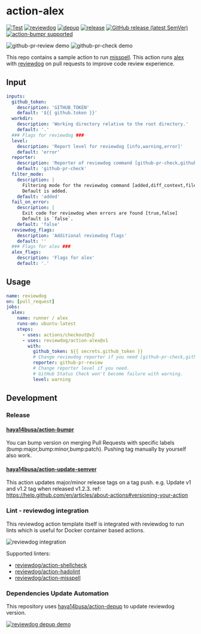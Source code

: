 # action-alex

[![Test](https://github.com/reviewdog/action-alex/workflows/Test/badge.svg)](https://github.com/reviewdog/action-alex/actions?query=workflow%3ATest)
[![reviewdog](https://github.com/reviewdog/action-alex/workflows/reviewdog/badge.svg)](https://github.com/reviewdog/action-alex/actions?query=workflow%3Areviewdog)
[![depup](https://github.com/reviewdog/action-alex/workflows/depup/badge.svg)](https://github.com/reviewdog/action-alex/actions?query=workflow%3Adepup)
[![release](https://github.com/reviewdog/action-alex/workflows/release/badge.svg)](https://github.com/reviewdog/action-alex/actions?query=workflow%3Arelease)
[![GitHub release (latest SemVer)](https://img.shields.io/github/v/release/reviewdog/action-alex?logo=github&sort=semver)](https://github.com/reviewdog/action-alex/releases)
[![action-bumpr supported](https://img.shields.io/badge/bumpr-supported-ff69b4?logo=github&link=https://github.com/haya14busa/action-bumpr)](https://github.com/haya14busa/action-bumpr)

![github-pr-review demo](https://user-images.githubusercontent.com/3797062/86608522-a2533700-bfe5-11ea-958b-a5bcfebbe059.png)
![github-pr-check demo](https://user-images.githubusercontent.com/3797062/86608626-bf880580-bfe5-11ea-9413-56028bdc63c5.png)

This repo contains a sample action to run [misspell](https://github.com/client9/misspell).
This action runs [alex](https://alexjs.com/) with [reviewdog](https://github.com/reviewdog/reviewdog) on pull requests to improve code review experience.

## Input

```yaml
inputs:
  github_token:
    description: 'GITHUB_TOKEN'
    default: '${{ github.token }}'
  workdir:
    description: 'Working directory relative to the root directory.'
    default: '.'
  ### Flags for reviewdog ###
  level:
    description: 'Report level for reviewdog [info,warning,error]'
    default: 'error'
  reporter:
    description: 'Reporter of reviewdog command [github-pr-check,github-check,github-pr-review].'
    default: 'github-pr-check'
  filter_mode:
    description: |
      Filtering mode for the reviewdog command [added,diff_context,file,nofilter].
      Default is added.
    default: 'added'
  fail_on_error:
    description: |
      Exit code for reviewdog when errors are found [true,false]
      Default is `false`.
    default: 'false'
  reviewdog_flags:
    description: 'Additional reviewdog flags'
    default: ''
  ### Flags for alex ###
  alex_flags:
    description: 'Flags for alex'
    default: '.'
```

## Usage

```yaml
name: reviewdog
on: [pull_request]
jobs:
  alex:
    name: runner / alex
    runs-on: ubuntu-latest
    steps:
      - uses: actions/checkout@v2
      - uses: reviewdog/action-alex@v1
        with:
          github_token: ${{ secrets.github_token }}
          # Change reviewdog reporter if you need [github-pr-check,github-check,github-pr-review].
          reporter: github-pr-review
          # Change reporter level if you need.
          # GitHub Status Check won't become failure with warning.
          level: warning
```

## Development

### Release

#### [haya14busa/action-bumpr](https://github.com/haya14busa/action-bumpr)
You can bump version on merging Pull Requests with specific labels (bump:major,bump:minor,bump:patch).
Pushing tag manually by yourself also work.

#### [haya14busa/action-update-semver](https://github.com/haya14busa/action-update-semver)

This action updates major/minor release tags on a tag push. e.g. Update v1 and v1.2 tag when released v1.2.3.
ref: https://help.github.com/en/articles/about-actions#versioning-your-action

### Lint - reviewdog integration

This reviewdog action template itself is integrated with reviewdog to run lints
which is useful for Docker container based actions.

![reviewdog integration](https://user-images.githubusercontent.com/3797062/72735107-7fbb9600-3bde-11ea-8087-12af76e7ee6f.png)

Supported linters:

- [reviewdog/action-shellcheck](https://github.com/reviewdog/action-shellcheck)
- [reviewdog/action-hadolint](https://github.com/reviewdog/action-hadolint)
- [reviewdog/action-misspell](https://github.com/reviewdog/action-misspell)

### Dependencies Update Automation
This repository uses [haya14busa/action-depup](https://github.com/haya14busa/action-depup) to update
reviewdog version.

[![reviewdog depup demo](https://user-images.githubusercontent.com/3797062/73154254-170e7500-411a-11ea-8211-912e9de7c936.png)](https://github.com/reviewdog/action-template/pull/6)

